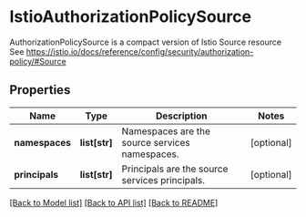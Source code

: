 # IstioAuthorizationPolicySource

AuthorizationPolicySource is a compact version of Istio Source resource See https://istio.io/docs/reference/config/security/authorization-policy/#Source

## Properties
Name | Type | Description | Notes
------------ | ------------- | ------------- | -------------
**namespaces** | **list[str]** | Namespaces are the source services namespaces.  | [optional] 
**principals** | **list[str]** | Principals are the source services principals.  | [optional] 

[[Back to Model list]](../README.md#documentation-for-models) [[Back to API list]](../README.md#documentation-for-api-endpoints) [[Back to README]](../README.md)



